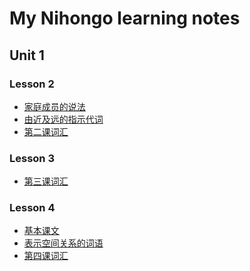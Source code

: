 My Nihongo learning notes
=========================

Unit 1
----------

### Lesson 2
* [家庭成员的说法](20131127-family-members.md) 
* [由近及远的指示代词](20131130-this-and-that.md)
* [第二课词汇](20131130-this-and-that.md#lesson-2-vocab)

### Lesson 3
* [第三课词汇](20131211-lesson-3-vocab.md)

### Lesson 4
* [基本课文](20131211-lesson-4.md)
* [表示空间关系的词语](20131211-lesson-4.md#words-indicating-spacial-relations)
* [第四课词汇](20131211-lesson-4.md#lesson-4-vocab)
